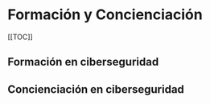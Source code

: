 # Formación y Concienciación

[[TOC]]

## Formación en ciberseguridad


## Concienciación en ciberseguridad


